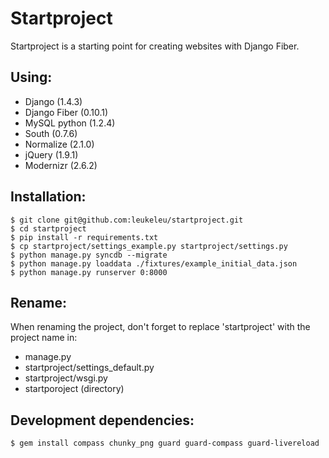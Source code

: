 # Startproject

Startproject is a starting point for creating websites with Django Fiber.

## Using:

* Django (1.4.3)
* Django Fiber (0.10.1)
* MySQL python (1.2.4)
* South (0.7.6)
* Normalize (2.1.0)
* jQuery (1.9.1)
* Modernizr (2.6.2)

## Installation:

	$ git clone git@github.com:leukeleu/startproject.git
	$ cd startproject
	$ pip install -r requirements.txt
	$ cp startproject/settings_example.py startproject/settings.py
	$ python manage.py syncdb --migrate
	$ python manage.py loaddata ./fixtures/example_initial_data.json
	$ python manage.py runserver 0:8000


## Rename:

When renaming the project, don't forget to replace 'startproject' with the project name in:

* manage.py
* startproject/settings_default.py
* startproject/wsgi.py
* startporoject (directory)

## Development dependencies:

    $ gem install compass chunky_png guard guard-compass guard-livereload
